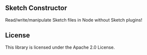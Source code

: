 ## Sketch Constructor

Read/write/manipulate Sketch files in Node without Sketch plugins!

## License

This library is licensed under the Apache 2.0 License. 
